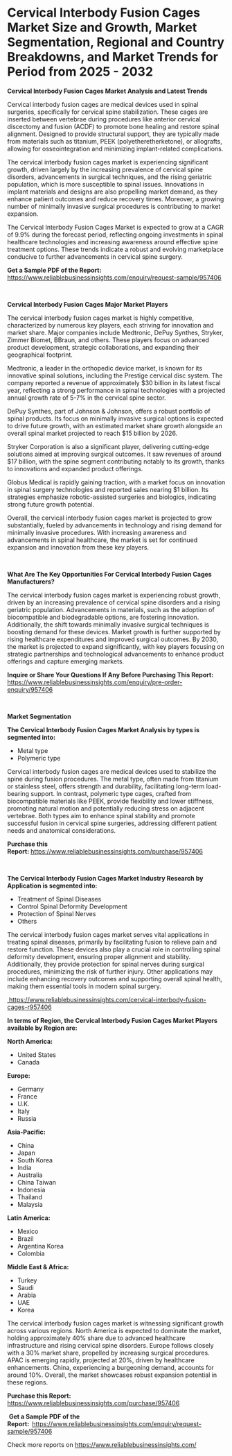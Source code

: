 <p><h1>Cervical Interbody Fusion Cages Market Size and Growth, Market Segmentation, Regional and Country Breakdowns, and Market Trends for Period from 2025 -  2032</h1></p><p><strong>Cervical Interbody Fusion Cages Market Analysis and Latest Trends</strong></p>
<p><p>Cervical interbody fusion cages are medical devices used in spinal surgeries, specifically for cervical spine stabilization. These cages are inserted between vertebrae during procedures like anterior cervical discectomy and fusion (ACDF) to promote bone healing and restore spinal alignment. Designed to provide structural support, they are typically made from materials such as titanium, PEEK (polyetheretherketone), or allografts, allowing for osseointegration and minimizing implant-related complications.</p><p>The cervical interbody fusion cages market is experiencing significant growth, driven largely by the increasing prevalence of cervical spine disorders, advancements in surgical techniques, and the rising geriatric population, which is more susceptible to spinal issues. Innovations in implant materials and designs are also propelling market demand, as they enhance patient outcomes and reduce recovery times. Moreover, a growing number of minimally invasive surgical procedures is contributing to market expansion. </p><p>The Cervical Interbody Fusion Cages Market is expected to grow at a CAGR of 9.9% during the forecast period, reflecting ongoing investments in spinal healthcare technologies and increasing awareness around effective spine treatment options. These trends indicate a robust and evolving marketplace conducive to further advancements in cervical spine surgery.</p></p>
<p><strong>Get a Sample PDF of the Report:&nbsp;</strong> <a href="https://www.reliablebusinessinsights.com/enquiry/request-sample/957406?utm_campaign=2250&utm_medium=2&utm_source=Github&utm_content=ia&utm_term=17022025&utm_id=cervical-interbody-fusion-cages">https://www.reliablebusinessinsights.com/enquiry/request-sample/957406</a></p>
<p>&nbsp;</p>
<p><strong>Cervical Interbody Fusion Cages Major Market Players</strong></p>
<p><p>The cervical interbody fusion cages market is highly competitive, characterized by numerous key players, each striving for innovation and market share. Major companies include Medtronic, DePuy Synthes, Stryker, Zimmer Biomet, BBraun, and others. These players focus on advanced product development, strategic collaborations, and expanding their geographical footprint.</p><p>Medtronic, a leader in the orthopedic device market, is known for its innovative spinal solutions, including the Prestige cervical disc system. The company reported a revenue of approximately $30 billion in its latest fiscal year, reflecting a strong performance in spinal technologies with a projected annual growth rate of 5-7% in the cervical spine sector.</p><p>DePuy Synthes, part of Johnson & Johnson, offers a robust portfolio of spinal products. Its focus on minimally invasive surgical options is expected to drive future growth, with an estimated market share growth alongside an overall spinal market projected to reach $15 billion by 2026.</p><p>Stryker Corporation is also a significant player, delivering cutting-edge solutions aimed at improving surgical outcomes. It saw revenues of around $17 billion, with the spine segment contributing notably to its growth, thanks to innovations and expanded product offerings.</p><p>Globus Medical is rapidly gaining traction, with a market focus on innovation in spinal surgery technologies and reported sales nearing $1 billion. Its strategies emphasize robotic-assisted surgeries and biologics, indicating strong future growth potential.</p><p>Overall, the cervical interbody fusion cages market is projected to grow substantially, fueled by advancements in technology and rising demand for minimally invasive procedures. With increasing awareness and advancements in spinal healthcare, the market is set for continued expansion and innovation from these key players.</p></p>
<p>&nbsp;</p>
<p><strong>What Are The Key Opportunities For Cervical Interbody Fusion Cages Manufacturers?</strong></p>
<p><p>The cervical interbody fusion cages market is experiencing robust growth, driven by an increasing prevalence of cervical spine disorders and a rising geriatric population. Advancements in materials, such as the adoption of biocompatible and biodegradable options, are fostering innovation. Additionally, the shift towards minimally invasive surgical techniques is boosting demand for these devices. Market growth is further supported by rising healthcare expenditures and improved surgical outcomes. By 2030, the market is projected to expand significantly, with key players focusing on strategic partnerships and technological advancements to enhance product offerings and capture emerging markets.</p></p>
<p><strong>Inquire or Share Your Questions If Any Before Purchasing This Report:</strong> <a href="https://www.reliablebusinessinsights.com/enquiry/pre-order-enquiry/957406?utm_campaign=2250&utm_medium=2&utm_source=Github&utm_content=ia&utm_term=17022025&utm_id=cervical-interbody-fusion-cages">https://www.reliablebusinessinsights.com/enquiry/pre-order-enquiry/957406</a></p>
<p>&nbsp;</p>
<p><strong>Market Segmentation</strong></p>
<p><strong>The Cervical Interbody Fusion Cages Market Analysis by types is segmented into:</strong></p>
<p><ul><li>Metal type</li><li>Polymeric type</li></ul></p>
<p><p>Cervical interbody fusion cages are medical devices used to stabilize the spine during fusion procedures. The metal type, often made from titanium or stainless steel, offers strength and durability, facilitating long-term load-bearing support. In contrast, polymeric type cages, crafted from biocompatible materials like PEEK, provide flexibility and lower stiffness, promoting natural motion and potentially reducing stress on adjacent vertebrae. Both types aim to enhance spinal stability and promote successful fusion in cervical spine surgeries, addressing different patient needs and anatomical considerations.</p></p>
<p><strong>Purchase this Report:&nbsp;</strong><a href="https://www.reliablebusinessinsights.com/purchase/957406?utm_campaign=2250&utm_medium=2&utm_source=Github&utm_content=ia&utm_term=17022025&utm_id=cervical-interbody-fusion-cages">https://www.reliablebusinessinsights.com/purchase/957406</a></p>
<p>&nbsp;</p>
<p><strong>The Cervical Interbody Fusion Cages Market Industry Research by Application is segmented into:</strong></p>
<p><ul><li>Treatment of Spinal Diseases</li><li>Control Spinal Deformity Development</li><li>Protection of Spinal Nerves</li><li>Others</li></ul></p>
<p><p>The cervical interbody fusion cages market serves vital applications in treating spinal diseases, primarily by facilitating fusion to relieve pain and restore function. These devices also play a crucial role in controlling spinal deformity development, ensuring proper alignment and stability. Additionally, they provide protection for spinal nerves during surgical procedures, minimizing the risk of further injury. Other applications may include enhancing recovery outcomes and supporting overall spinal health, making them essential tools in modern spinal surgery.</p></p>
<p><a href="https://www.reliablebusinessinsights.com/cervical-interbody-fusion-cages-r957406?utm_campaign=2250&utm_medium=2&utm_source=Github&utm_content=ia&utm_term=17022025&utm_id=cervical-interbody-fusion-cages">&nbsp;https://www.reliablebusinessinsights.com/cervical-interbody-fusion-cages-r957406</a></p>
<p><strong>In terms of Region, the Cervical Interbody Fusion Cages Market Players available by Region are:</strong></p>
<p>
    <p> <strong> North America: </strong>
        <ul>
            <li>United States</li>
            <li>Canada</li>
        </ul>
        </p> 
    <p> <strong> Europe: </strong>
        <ul>
            <li>Germany</li>
            <li>France</li>
            <li>U.K.</li>
            <li>Italy</li>
            <li>Russia</li>
        </ul>
        </p> 
    <p> <strong> Asia-Pacific: </strong>
        <ul>
            <li>China</li>
            <li>Japan</li>
            <li>South Korea</li>
            <li>India</li>
            <li>Australia</li>
            <li>China Taiwan</li>
            <li>Indonesia</li>
            <li>Thailand</li>
            <li>Malaysia</li>
        </ul>
        </p> 
    <p> <strong> Latin America: </strong>
        <ul>
            <li>Mexico</li>
            <li>Brazil</li>
            <li>Argentina Korea</li>
            <li>Colombia</li>
        </ul>
        </p> 
    <p> <strong> Middle East & Africa: </strong>
        <ul>
            <li>Turkey</li>
            <li>Saudi</li>
            <li>Arabia</li>
            <li>UAE</li>
            <li>Korea</li>
        </ul>
    </p>
    </p>
<p><p>The cervical interbody fusion cages market is witnessing significant growth across various regions. North America is expected to dominate the market, holding approximately 40% share due to advanced healthcare infrastructure and rising cervical spine disorders. Europe follows closely with a 30% market share, propelled by increasing surgical procedures. APAC is emerging rapidly, projected at 20%, driven by healthcare enhancements. China, experiencing a burgeoning demand, accounts for around 10%. Overall, the market showcases robust expansion potential in these regions.</p></p>
<p><strong>Purchase this Report: </strong><a href="https://www.reliablebusinessinsights.com/purchase/957406?utm_campaign=2250&utm_medium=2&utm_source=Github&utm_content=ia&utm_term=17022025&utm_id=cervical-interbody-fusion-cages">https://www.reliablebusinessinsights.com/purchase/957406</a></p>
<p>&nbsp;<strong>Get a Sample PDF of the Report:&nbsp;&nbsp;</strong><a href="https://www.reliablebusinessinsights.com/enquiry/request-sample/957406?utm_campaign=2250&utm_medium=2&utm_source=Github&utm_content=ia&utm_term=17022025&utm_id=cervical-interbody-fusion-cages">https://www.reliablebusinessinsights.com/enquiry/request-sample/957406</a></p>
<p><strong></strong></p>
<p>Check more reports on <a href="https://www.reliablebusinessinsights.com/?utm_campaign=2250&utm_medium=2&utm_source=Github&utm_content=ia&utm_term=17022025&utm_id=cervical-interbody-fusion-cages">https://www.reliablebusinessinsights.com/</a></p>